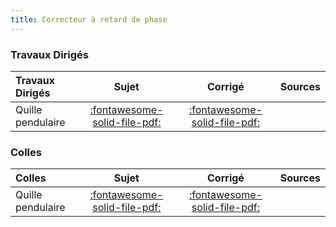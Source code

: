 ```yaml
---
title: Correcteur à retard de phase 
---
```



### Travaux Dirigés 
 
| Travaux Dirigés | Sujet | Corrigé | Sources  | 
| :-------------- | :---: | :-----: | :------: | 
| Quille pendulaire | [:fontawesome-solid-file-pdf:](http://xpessoles-cpge.fr/pdf/Cy_03_01_TD_RP_01_Quille_Sujet.pdf) | [:fontawesome-solid-file-pdf:](http://xpessoles-cpge.fr/pdf/Cy_03_01_TD_RP_01_Quille_Corrige.pdf) | 

### Colles 
 
| Colles | Sujet | Corrigé | Sources  | 
| :-------------- | :---: | :-----: | :------: | 
| Quille pendulaire | [:fontawesome-solid-file-pdf:](http://xpessoles-cpge.fr/pdf/Cy_03_01_Colle_RP_01_Quille_Sujet.pdf) | [:fontawesome-solid-file-pdf:](http://xpessoles-cpge.fr/pdf/Cy_03_01_Colle_RP_01_Quille_Corrige.pdf) | 


